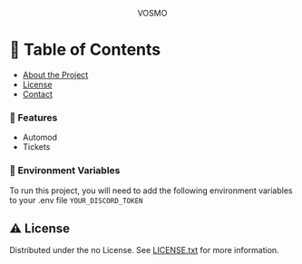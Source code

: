 <div align='center'>

<p>VOSMO</p>



</div>

# :notebook_with_decorative_cover: Table of Contents

- [About the Project](#star2-about-the-project)
- [License](#warning-license)
- [Contact](#handshake-contact)


### :dart: Features
- Automod
- Tickets


### :key: Environment Variables
To run this project, you will need to add the following environment variables to your .env file
`YOUR_DISCORD_TOKEN`



## :warning: License

Distributed under the no License. See [LICENSE.txt](LICENSE) for more information.


